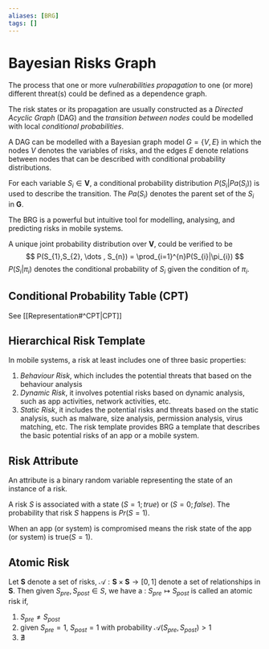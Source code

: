 ```yaml
---
aliases: [BRG]
tags: []
---
```


# Bayesian Risks Graph

The process that one or more *vulnerabilities propagation* to one (or more) different threat(s) could be defined as a dependence graph.

The risk states or its propagation are usually constructed as a *Directed Acyclic Graph* (DAG) and the *transition between nodes* could be modelled with local *conditional probabilities*.

A DAG can be modelled with a Bayesian graph model $G=\{V,E\}$ in which the nodes $V$ denotes the variables of risks, and the edges $E$ denote relations between nodes that can be described with conditional probability distributions.

For each variable $S_{i}\in \mathbf{V}$, a conditional probability distribution $P(S_i|Pa(S_i))$ is used to describe the transition. The $Pa(S_{i})$ denotes the parent set of the $S_{i}$ in $\mathbf{G}$.

The BRG is a powerful but intuitive tool for modelling, analysing, and predicting risks in mobile systems.

A unique joint probability distribution over $\mathbf{V}$, could be verified to be
$$
P(S_{1},S_{2}, \dots , S_{n}) = \prod_{i=1}^{n}P(S_{i}|\pi_{i})
$$
$P(S_{i}|\pi_{i})$ denotes the conditional probability of $S_{i}$ given the condition of $\pi_{i}$.


## Conditional Probability Table (CPT)

See [[Representation#^CPT|CPT]]

## Hierarchical Risk Template

In mobile systems, a risk at least includes one of three basic properties:
1. *Behaviour Risk*, which includes the potential threats that based on the behaviour analysis
2. *Dynamic Risk*, it involves potential risks based on dynamic analysis, such as app activities, network activities, etc.
3. *Static Risk*, it includes the potential risks and threats based on the static analysis, such as malware, size analysis, permission analysis, virus matching, etc.
The risk template provides BRG a template that describes the basic potential risks of an app or a mobile system.

## Risk Attribute

An attribute is a binary random variable representing the state of an instance of a risk.

A risk $S$ is associated with a state $(S = 1; true)$ or $(S = 0; false)$. The probability that risk $S$ happens is $Pr(S = 1)$.

When an app (or system) is compromised means the risk state of the app (or system) is true$(S = 1)$. 

## Atomic Risk

Let $\mathbf{S}$ denote a set of risks, $\mathcal{A}: \mathbf{S} \times \mathbf{S} \rightarrow [0,1]$ denote a set of relationships in $\mathbf{S}$. Then given $S_{pre},S_{post} \in S$, we have a : $S_{pre}\mapsto S_{post}$ is called an atomic risk if,
1. $S_{pre} \neq S_{post}$ 
2. given $S_{pre}= 1$, $S_{post}=1$ with probability $\mathcal{A}(S_{pre},S_{post}) > 1$ 
3. $\nexists$ 